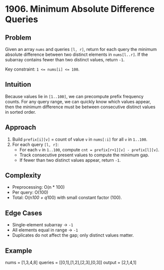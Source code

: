# 1906. Minimum Absolute Difference Queries

## Problem

Given an array `nums` and queries `[l, r]`, return for each query the minimum absolute difference between two distinct elements in `nums[l..r]`. If the subarray contains fewer than two distinct values, return `-1`.

Key constraint: `1 <= nums[i] <= 100`.

## Intuition

Because values lie in `[1..100]`, we can precompute prefix frequency counts. For any query range, we can quickly know which values appear, then the minimum difference must be between consecutive distinct values in sorted order.

## Approach

1. Build `prefix[i][v]` = count of value `v` in `nums[:i]` for all `v` in `1..100`.
2. For each query `[l, r]`:
   - For each `v` in `1..100`, compute `cnt = prefix[r+1][v] - prefix[l][v]`.
   - Track consecutive present values to compute the minimum gap.
   - If fewer than two distinct values appear, return `-1`.

## Complexity

- Preprocessing: O(n \* 100)
- Per query: O(100)
- Total: O(n*100 + q*100) with small constant factor (100).

## Edge Cases

- Single-element subarray → `-1`
- All elements equal in range → `-1`
- Duplicates do not affect the gap; only distinct values matter.

## Example

nums = [1,3,4,8]
queries = [[0,1],[1,2],[2,3],[0,3]]
output = [2,1,4,1]
